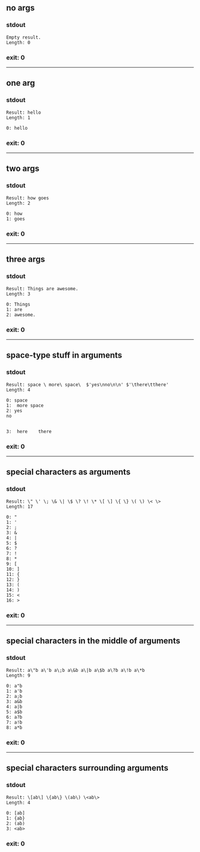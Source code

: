 ## no args

### stdout
```
Empty result.
Length: 0
```

### exit: 0

- - - - - - - - - -

## one arg

### stdout
```
Result: hello
Length: 1

0: hello
```

### exit: 0

- - - - - - - - - -

## two args

### stdout
```
Result: how goes
Length: 2

0: how
1: goes
```

### exit: 0

- - - - - - - - - -

## three args

### stdout
```
Result: Things are awesome.
Length: 3

0: Things
1: are
2: awesome.
```

### exit: 0

- - - - - - - - - -

## space-type stuff in arguments

### stdout
```
Result: space \ more\ space\  $'yes\nno\n\n' $'\there\tthere'
Length: 4

0: space
1:  more space 
2: yes
no


3: 	here	there
```

### exit: 0

- - - - - - - - - -

## special characters as arguments

### stdout
```
Result: \" \' \; \& \| \$ \? \! \* \[ \] \{ \} \( \) \< \>
Length: 17

0: "
1: '
2: ;
3: &
4: |
5: $
6: ?
7: !
8: *
9: [
10: ]
11: {
12: }
13: (
14: )
15: <
16: >
```

### exit: 0

- - - - - - - - - -

## special characters in the middle of arguments

### stdout
```
Result: a\"b a\'b a\;b a\&b a\|b a\$b a\?b a\!b a\*b
Length: 9

0: a"b
1: a'b
2: a;b
3: a&b
4: a|b
5: a$b
6: a?b
7: a!b
8: a*b
```

### exit: 0

- - - - - - - - - -

## special characters surrounding arguments

### stdout
```
Result: \[ab\] \{ab\} \(ab\) \<ab\>
Length: 4

0: [ab]
1: {ab}
2: (ab)
3: <ab>
```

### exit: 0
